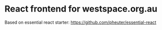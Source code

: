 # React frontend for westspace.org.au

Based on essential react starter:
https://github.com/pheuter/essential-react

